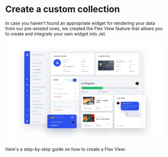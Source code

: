 # Create a custom collection

In case you haven't found an appropriate widget for rendering your data from our pre-existed ones, we created the Flex View feature that allows you to create and integrate your own widget into Jet.

![](../../.gitbook/assets/image%20%2897%29.png)

Here's a step-by-step guide on how to create a Flex View:

